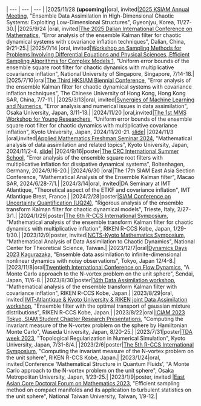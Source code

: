 
  | --- | --- | --- |
  |2025/11/28 **(upcoming)**|oral, invited|[2025 KSIAM Annual Meeting](https://ksiam.org/Conference/ConferenceView.asp?AC=0&CODE=CC20250901&CpPage=#CONF), "Ensemble Data Assimilation in High-Dimensional Chaotic Systems: Exploiting Low-Dimensional Structures", Gyeonjyu, Korea, 11/27-30.|
  |2025/9/24 |oral, invited|[The 2025 Dalian International Conference on Mathematics](https://math.dlut.edu.cn/info/1451/100051.htm), "Error analysis of the ensemble Kalman filter for chaotic dynamical systems with covariance inflation techniques", Dalian, China, 9/21-25.|
  |2025/7/14 |oral, invited|[Workshop on Sampling Methods for Problems Involving Differential Equations and Physical Sciences, Efficient Sampling Algorithms for Complex Models 1](https://ims.nus.edu.sg/events/efficient-sampling-algorithms-complex-models/), "Uniform error bounds of the ensemble square root filter for chaotic dynamics with  multiplicative covariance inflation", National University of Singapore, Singapore, 7/14-18.|
  |2025/7/10|oral|[The Third HKSIAM Biennial Conference](https://www.math.cuhk.edu.hk/conference/hksiam2025/index.php), "Error analysis of the ensemble Kalman filter for chaotic dynamical systems with covariance inflation techniques", The Chinese University of Hong Kong, Hong Kong SAR, China, 7/7-11.|
  |2025/3/13|oral, invited|[Synergies of Machine Learning and Numerics](https://conf.rupp.ink/osaka25/), "Error analysis and numerical issues in data assimilation", Osaka University, Japan, 3/11-13.|
  |2024/11/20 |oral,invited|[The 1st MMS Workshop for Young Researchers](https://www.math.kyoto-u.ac.jp/ja/event/conference/5525), "Uniform error bounds of the ensemble square root filter for chaotic dynamics with multiplicative covariance inflation", Kyoto University, Japan, 2024/11/20-21. [slide](https://slides.com/kotatakeda/mms_workshop)|
  |2024/11/3 |oral,invited|[Applied Mathematics Freshman Seminar 2024](https://sites.google.com/view/app-math-freshman-seminar-2024/home), "Mathematical analysis of data assimilation and related topics", Kyoto University, Japan, 2024/11/2-4. [slide](https://slides.com/kotatakeda/app-math-freshman2024)|
  |2024/9/16|poster|[The CRC International Summer School](https://www.sfb1294.de/events/event/spring-school-2024), "Error analysis of the ensemble square root filters with multiplicative inflation for dissipative dynamical systems", Boltenhagen, Germany, 2024/9/16-20.|
  |2024/6/30 |oral|The 17th SIAM East Asia Section Conference, "Mathematical Analysis of the Ensemble Kalman filter", Macao SAR, 2024/6/28-7/1.|
  |2024/3/14|oral, invited|DA Seminary at IMT Atlantique, "Theoretical aspect of the ETKF and covariance inflation", IMT Atlantique Brest, France.|
  |2024/2/28|poster|[SIAM Conference on Uncertainty Quantification (UQ24)](https://www.siam.org/conferences-events/past-event-archive/uq24/), "Rigorous analysis of the ensemble transform Kalman filter for chaotic dynamical models", Trieste, Italy, 2/27-3/1.|
  |2024/1/29|poster|[The 6th R-CCS International Symposium](https://www.r-ccs.riken.jp/R-CCS-Symposium/2024/), "Mathematical analysis of the ensemble transform Kalman filter for chaotic dynamics with multiplicative inflation", RIKEN R-CCS Kobe, Japan, 1/29-1/30.|
  |2023/12/9|poster, invited|[NCTS-Kyoto Mathematics Symposium](https://ncts.ntu.edu.tw/events_2_detail.php?nid=427), "Mathematical Analysis of Data Assimilation to Chaotic Dynamics", National Center for Theoretical Science, Taiwan.|
  |2023/12/7|oral|[Dynamics Days 2023 Kagurazaka](https://sites.google.com/view/dynamicsdays23/), "Ensemble data assimilation to infinite-dimensional nonlinear dynamics with noisy observations", Tokyo, Japan 12/4-8.|
  |2023/11/8|oral|[Twentieth International Conference on Flow Dynamics](https://www.ifs.tohoku.ac.jp/icfd/2023/index.html), "A Monte Carlo approach to the N-vortex problem on the unit sphere", Sendai, Japan, 11/6-8.|
  |2023/8/30|poster|[14th Data Assimilation workshop](http://www.data-assimilation.riken.jp/en/events/riken_da_ws_2023/index.html), "Mathematical analysis of the ensemble transform Kalman filter with covariance inflation", RIKEN R-CCS Kobe, Japan.|
  |2023/8/29|oral, invited|[IMT-Atlantique & Kyoto University & RIKEN joint Data Assimilation workshop](http://www.data-assimilation.riken.jp/en/events/imt_ku_ws_202308/index.html), "Ensemble filter with the optimal transport of gaussian mixture distributions", RIKEN R-CCS Kobe, Japan.|
  |2023/8/22|oral|[ICIAM 2023 Tokyo, SIAM Student Chapter Research Presentations](https://iciam2023.org/registered_data?id=00793), "Computing the invariant measure of the N-vortex problem on the sphere by Hamiltonian Monte Carlo", Waseda University, Japan, 8/20-25.|
  |2023/7/31|poster|[TDA week 2023](https://sites.google.com/view/tdaweek2023/home), "Topological Regularization in Numerical Simulation", Kyoto University, Japan, 7/31-8/4.|
  |2023/2/6|poster|[The 5th R-CCS International Symposium](https://www.r-ccs.riken.jp/R-CCS-Symposium/2023/), "Computing the invariant measure of the N-vortex problem on the unit sphere", RIKEN R-CCS Kobe, Japan.|
  |2023/1/24|oral, invited|Conference 'Mathematical Structure in Quantum Fluids', "A Monte Carlo approach to the N-vortex problem on the unit sphere", Osaka Metropolitan University, Japan, 1/23-25.|
  |2023/1/9|poster, invited |[East Asian Core Doctoral Forum on Mathematics 2023](https://ncts.ntu.edu.tw/templet3/index.php?nid=359), "Efficient sampling method on compact manifolds and its application to turbulent statistics on the unit sphere", National Taiwan University, Taiwan, 1/9-12.|
